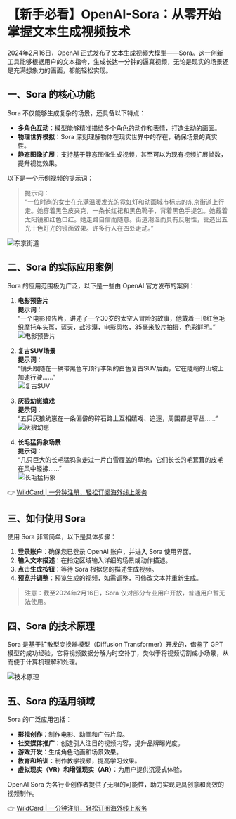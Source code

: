 # 【新手必看】OpenAI-Sora：从零开始掌握文本生成视频技术

2024年2月16日，OpenAI 正式发布了文本生成视频大模型——Sora。这一创新工具能够根据用户的文本指令，生成长达一分钟的逼真视频，无论是现实的场景还是充满想象力的画面，都能轻松实现。

## 一、Sora 的核心功能

Sora 不仅能够生成复杂的场景，还具备以下特点：

- **多角色互动**：模型能够精准描绘多个角色的动作和表情，打造生动的画面。
- **物理世界模拟**：Sora 深刻理解物体在现实世界中的存在，确保场景的真实性。
- **静态图像扩展**：支持基于静态图像生成视频，甚至可以为现有视频扩展帧数，提升视觉效果。

以下是一个示例视频的提示词：

> 提示词：  
> “一位时尚的女士在充满温暖发光的霓虹灯和动画城市标志的东京街道上行走。她穿着黑色皮夹克，一条长红裙和黑色靴子，背着黑色手提包。她戴着太阳镜和红色口红。她走路自信而随意。街道潮湿而具有反射性，营造出五光十色灯光的镜面效果。许多行人在四处走动。”

![东京街道](https://bbtdd.com/img/810966115789.webp)

## 二、Sora 的实际应用案例

Sora 的应用范围极为广泛，以下是一些由 OpenAI 官方发布的案例：

1. **电影预告片**  
   **提示词**：  
   “一个电影预告片，讲述了一个30岁的太空人冒险的故事，他戴着一顶红色毛织摩托车头盔，蓝天，盐沙漠，电影风格，35毫米胶片拍摄，色彩鲜明。”  
   ![电影预告片](https://bbtdd.com/img/307022507.webp)

2. **复古SUV场景**  
   **提示词**：  
   “镜头跟随在一辆带黑色车顶行李架的白色复古SUV后面，它在陡峭的山坡上加速行驶……”  
   ![复古SUV](https://bbtdd.com/img/2684536765939828.webp)

3. **灰狼幼崽嬉戏**  
   **提示词**：  
   “五只灰狼幼崽在一条偏僻的碎石路上互相嬉戏、追逐，周围都是草丛……”  
   ![灰狼幼崽](https://bbtdd.com/img/4745686285451.webp)

4. **长毛猛犸象场景**  
   **提示词**：  
   “几只巨大的长毛猛犸象走过一片白雪覆盖的草地，它们长长的毛茸茸的皮毛在风中轻拂……”  
   ![长毛猛犸象](https://bbtdd.com/img/1875125982149.webp)

👉 [WildCard | 一分钟注册，轻松订阅海外线上服务](https://bbtdd.com/WildCard)

## 三、如何使用 Sora

使用 Sora 非常简单，以下是具体步骤：

1. **登录账户**：确保您已登录 OpenAI 账户，并进入 Sora 使用界面。
2. **输入文本描述**：在指定区域输入详细的场景或动作描述。
3. **点击生成按钮**：等待 Sora 根据您的描述生成视频。
4. **预览并调整**：预览生成的视频，如需调整，可修改文本并重新生成。

> 注意：截至2024年2月16日，Sora 仅对部分专业用户开放，普通用户暂无法使用。

## 四、Sora 的技术原理

Sora 是基于扩散型变换器模型（Diffusion Transformer）开发的，借鉴了 GPT 模型的成功经验。它将视频数据分解为时空补丁，类似于将视频切割成小场景，从而便于计算机理解和处理。

![技术原理](https://bbtdd.com/img/92576231801.webp)

## 五、Sora 的适用领域

Sora 的广泛应用包括：

- **影视创作**：制作电影、动画和广告片段。
- **社交媒体推广**：创造引人注目的视频内容，提升品牌曝光度。
- **游戏开发**：生成角色动画和场景效果。
- **教育和培训**：制作教学视频，提高学习效果。
- **虚拟现实（VR）和增强现实（AR）**：为用户提供沉浸式体验。

OpenAI Sora 为各行业创作者提供了无限的可能性，助力实现更具创意和高效的视频制作。  

👉 [WildCard | 一分钟注册，轻松订阅海外线上服务](https://bbtdd.com/WildCard)
